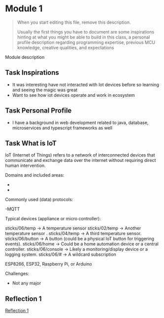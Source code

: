 # Module 1

> When you start editing this file, remove this description.
>
> Usually the first things you have to document are some inspirations hinting at what
> you might be able to build in this class, a personal profile description regarding
> programming expertise, previous MCU knowledge, creative qualities, and expectations

Module description

## Task Inspirations

- It was interesting have not interacted with Iot devices before so learning and seeing the magic was great
- Want to see how iot devices operate and work in ecosystem

## Task Personal Profile

- I have a background in web development related to java, database, microservices and typescript frameworks as well

## Task What is IoT

IoT (Internet of Things) refers to a network of interconnected devices that communicate and exchange data over the internet without requiring direct human intervention.

Domains and included areas:

-
-

Commonly used (data) protocols:

-MQTT

Typical devices (appliance or micro controller):

sticks/06/temp → A temperature sensor
sticks/02/temp → Another temperature sensor .
sticks/04/temp → A third temperature sensor.
sticks/06/button → A button (could be a physical IoT button for triggering events).
sticks/06/home → Could be a home automation device or a central controller.
sticks/06/console → Likely a monitoring/display device or a logging system.
sticks/06/# → A wildcard subscription

ESP8266, ESP32, Raspberry Pi, or Arduino

Challenges:

- Not any major

## Reflection 1

[Reflection 1](Reflections/ref01.md)
